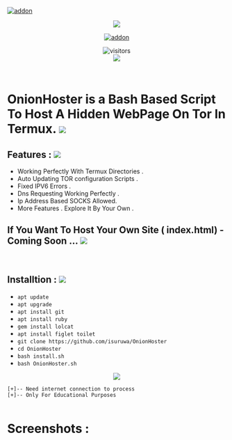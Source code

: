 <a href="https://github.com/isuruwa"><img title="addon" src="https://img.shields.io/badge/isuruwa-THUNTER-brightgreen?style=for-the-badge&logo=appveyor"></a>
<br>
<p align="center">
<img src="https://www.torproject.org/static/images/tor-project-logo-onions.png">
<p align="center">
<a href="https://github.com/isuruwa"><img title="addon" src="https://img.shields.io/badge/isuruwa-OnionHoster-blueviolet?style=for-the-badge&logo=appveyor"></a>
<p align="center">
<img align="center" alt="visitors" src="https://visitor-badge.glitch.me/badge?page_id=isuruwathunter" />
<br>
<a href="https://hits.seeyoufarm.com"><img src="https://hits.seeyoufarm.com/api/count/incr/badge.svg?url=https%3A%2F%2Fgithub.com%2Fisuruwa&count_bg=%2379C83D&title_bg=%23555555&icon=&icon_color=%23E7E7E7&title=hits&edge_flat=false"/></a>
</p>
<br>

#  OnionHoster is a Bash Based Script  To Host A Hidden WebPage On Tor In Termux. <img src="https://img.icons8.com/color-glass/48/000000/web-design.png"/>

## Features : <img src="https://img.icons8.com/cute-clipart/50/000000/double-tick.png">

* Working Perfectly With Termux Directories .
* Auto Updating TOR configuration Scripts .
* Fixed IPV6 Errors .
* Dns Requesting Working Perfectly .
* Ip Address Based SOCKS Allowed.
* More Features . Explore It By Your Own .

## If You Want To Host Your Own Site ( index.html) - Coming Soon ... <img src="https://img.icons8.com/nolan/64/web-design.png"/>

<br>

## Installtion : <img src="https://img.icons8.com/cute-clipart/50/000000/double-tick.png">

* `apt update`
* `apt upgrade`
* `apt install git`
* `apt install ruby`
* `gem install lolcat`
* `apt install figlet toilet`
* `git clone https://github.com/isuruwa/OnionHoster`
* `cd OnionHoster`
* `bash install.sh`
* `bash OnionHoster.sh`

<p align="center">
<img src="https://img.icons8.com/nolan/150/tor-browser.png"/>
  
```
[+]-- Need internet connection to process
[+]-- Only For Educational Purposes
  
```
  
# Screenshots : 
  
